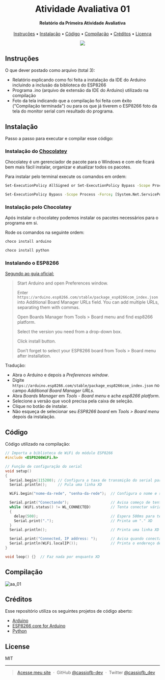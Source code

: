 <h1 align="center">
  Atividade Avaliativa 01
</h1>

<h4 align="center">
  Relatório da Primeira Atividade Avaliativa
</h4>

<p align="center">
  <a href="#instruções">Instruções</a> •
  <a href="#instalação">Instalação</a> •
  <a href="#código">Código</a> •
  <a href="#compilação">Compilação</a> •
  <a href="#créditos">Créditos</a> •
  <a href="#license">Licença</a>
</p>

<p align="center">
  <img src="https://i.imgur.com/K0E5iFC.jpg">
</p>

## Instruções

O que dever postado como arquivo (total 3):

- Relatório explicando como foi feita a instalação da IDE do Arduino incluindo a inclusão da biblioteca do ESP8266
- Programa .ino (arquivo de extensão da IDE do Arduino) utilizado na compilação
- Foto da tela indicando que a compilação foi feita com êxito ("Compilação terminada") ou para os que já tiverem o ESP8266 foto da tela do monitor serial com resultado do programa.

## Instalação

Passo a passo para executar e compilar esse código:

### Instalação do [Chocolatey](https://chocolatey.org/install)

Chocolatey é um gerenciador de pacote para o Windows e com ele ficará bem mais fácil instalar, organizar e atualizar todos os pacotes.

Para instalar pelo terminal execute os comandos em ordem:

```sh
Set-ExecutionPolicy AllSigned or Set-ExecutionPolicy Bypass -Scope Process
```

```sh
Set-ExecutionPolicy Bypass -Scope Process -Force; [System.Net.ServicePointManager]::SecurityProtocol = [System.Net.ServicePointManager]::SecurityProtocol -bor 3072; iex ((New-Object System.Net.WebClient).DownloadString('https://community.chocolatey.org/install.ps1'))
```

### Instalação pelo Chocolatey

Após instalar o chocolatey podemos instalar os pacotes necessários para o programa em si.

Rode os comandos na seguinte ordem:

```sh
choco install arduino
```

```sh
choco install python
```

### Instalando o ESP8266

[Segundo ao guia oficial:](https://arduino-esp8266.readthedocs.io/en/3.0.2/installing.html)

> Start Arduino and open Preferences window.
>
> Enter ``https://arduino.esp8266.com/stable/package_esp8266com_index.json`` into Additional Board Manager URLs field. You can add multiple URLs, separating them with commas.
>
> Open Boards Manager from Tools > Board menu and find esp8266 platform.
>
> Select the version you need from a drop-down box.
>
> Click install button.
>
> Don’t forget to select your ESP8266 board from Tools > Board menu after installation.

Tradução:

- Abra o Arduino e depois a *Preferences window*.
- Digite ``https://arduino.esp8266.com/stable/package_esp8266com_index.json`` no campo *Additional Board Manager URLs*.
- Abra *Boards Manager* em *Tools - Board menu* e ache *esp8266 platform*.
- Selecione a versão que você precisa pela caixa de seleção.
- Clique no botão de instalar.
- Não esqueça de selecionar seu *ESP8266 board* em *Tools > Board menu* depois da instalação.

## Código

Código utilizado na compilação:

```cpp
// Importa a biblioteca de WiFi do módulo ESP8266
#include <ESP8266WiFi.h>

// Função de configuração do serial
void setup()
{
  Serial.begin(115200); // Configura a taxa de transmição do serial para 115200bps (bis por segundo)
  Serial.println();     // Pula uma linha XD

  WiFi.begin("nome-da-rede", "senha-da-rede");  // Configura o nome e senha do WiFi

  Serial.print("Conectando");                   // Avisa começo de tentativa de conexão
  while (WiFi.status() != WL_CONNECTED)         // Tenta conectar várias vezes
  {
    delay(500);                                 // Espera 500ms para tentar novamente
    Serial.print(".");                          // Printa um "." XD
  }
  Serial.println();                             // Printa uma linha XD

  Serial.print("Connected, IP address: ");      // Avisa quando conecta e o endereço de ip
  Serial.println(WiFi.localIP());               // Printa o endereço de ip do módulo ESP
}

void loop() {}  // Faz nada por enquanto XD
```

## Compilação

![aa_01](https://i.imgur.com/TM8uYlG.png)

## Créditos

Esse repositório utiliza os seguintes projetos de código aberto:

- [Arduino](https://github.com/arduino/Arduino)
- [ESP8266 core for Arduino](https://github.com/esp8266/Arduino)
- [Python](https://www.python.org/)

## License

MIT

---

> [Acesse meu site](https://cassiofernando.netlify.app/) &nbsp;&middot;&nbsp;
> GitHub [@cassiofb-dev](https://github.com/cassiofb-dev) &nbsp;&middot;&nbsp;
> Twitter [@cassiofb_dev](https://twitter.com/cassiofb_dev)
